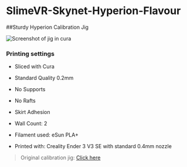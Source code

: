 # SlimeVR-Skynet-Hyperion-Flavour

##Sturdy Hyperion Calibration Jig

![Screenshot of jig in cura](https://raw.githubusercontent.com/ItsSkynet/SlimeVR-Sturdy-Hyperion-Calibration-Jig/main/images/UltiMaker-Cura_8iweLFE4Qx.png)

### Printing settings
- Sliced with Cura
- Standard Quality 0.2mm
- No Supports
- No Rafts
- Skirt Adhesion
- Wall Count: 2
- Filament used: eSun PLA+

- Printed with: Creality Ender 3 V3 SE with standard 0.4mm nozzle

> Original calibration jig: [Click here](https://github.com/Lupinixx/SlimeVR-Hyperion-BMI160-PCB/blob/main/Hyperion%20Lupinix-calibration_jig.stl) 
